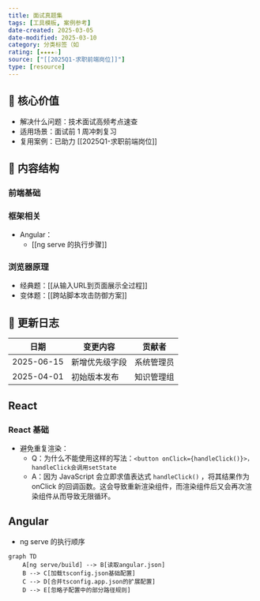 ```yaml
---
title: 面试真题集
tags: [工具模板, 案例参考]
date-created: 2025-03-05
date-modified: 2025-03-10
category: 分类标签（如
rating: [★★★★☆]
source: ["[[2025Q1-求职前端岗位]]"]
type: [resource]
---
```


## 🧰 核心价值

- 解决什么问题：技术面试高频考点速查
- 适用场景：面试前 1 周冲刺复习
- 复用案例：已助力 [[2025Q1-求职前端岗位]]

## 📂 内容结构

### 前端基础

### 框架相关

- Angular：
	- [[ng serve 的执行步骤]]

### 浏览器原理

 - 经典题：[[从输入URL到页面展示全过程]]
 - 变体题：[[跨站脚本攻击防御方案]]

## 🔄 更新日志

| 日期         | 变更内容    | 贡献者   |
| ---------- | ------- | ----- |
| 2025-06-15 | 新增优先级字段 | 系统管理员 |
| 2025-04-01 | 初始版本发布  | 知识管理组 |

## React

### React 基础

- 避免重复渲染：
	- Q：为什么不能使用这样的写法：`<button onClick={handleClick()}>，handleClick会调用setState`
	- A：因为 JavaScript 会立即求值表达式 `handleClick()` ，将其结果作为 onClick 的回调函数。这会导致重新渲染组件，而渲染组件后又会再次渲染组件从而导致无限循环。

## Angular

- ng serve 的执行顺序

```mermaid
graph TD
    A[ng serve/build] --> B[读取angular.json]
    B --> C[加载tsconfig.json基础配置]
    C --> D[合并tsconfig.app.json的扩展配置]
    D --> E[忽略子配置中的部分路径规则]
```

